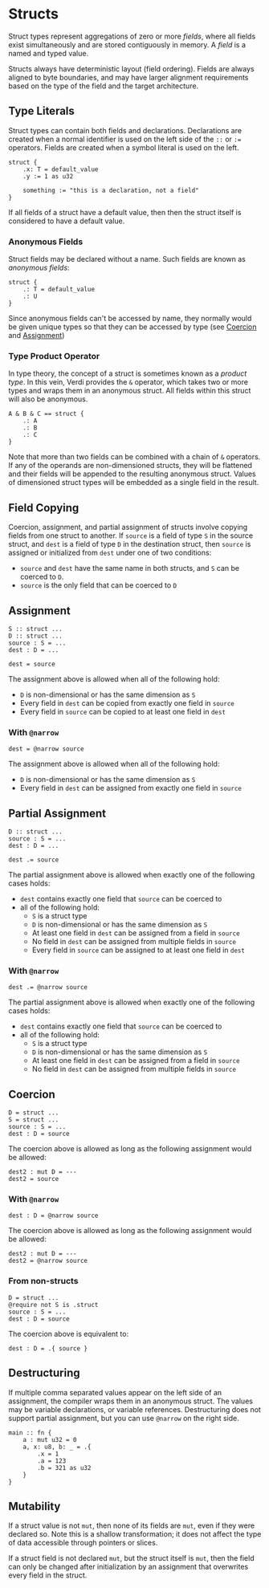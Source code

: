 # Structs
Struct types represent aggregations of zero or more _fields_, where all fields exist simultaneously and are stored contiguously in memory.  A _field_ is a named and typed value.

Structs always have deterministic layout (field ordering).  Fields are always aligned to byte boundaries, and may have larger alignment requirements based on the type of the field and the target architecture.

## Type Literals
Struct types can contain both fields and declarations.  Declarations are created when a normal identifier is used on the left side of the `::` or `:=` operators.  Fields are created when a symbol literal is used on the left.
```verdi
struct {
    .x: T = default_value
    .y := 1 as u32
    
    something := "this is a declaration, not a field"
}
```

If all fields of a struct have a default value, then then the struct itself is considered to have a default value.

### Anonymous Fields
Struct fields may be declared without a name.  Such fields are known as _anonymous fields_:
```verdi
struct {
    .: T = default_value
    .: U
}
```
Since anonymous fields can't be accessed by name, they normally would be given unique types so that they can be accessed by type (see [Coercion](#coercion) and [Assignment](#assignment))

### Type Product Operator
In type theory, the concept of a struct is sometimes known as a _product type_.  In this vein, Verdi provides the `&` operator, which takes two or more types and wraps them in an anonymous struct.  All fields within this struct will also be anonymous.
```verdi
A & B & C == struct {
    .: A
    .: B
    .: C
}
```
Note that more than two fields can be combined with a chain of `&` operators.  If any of the operands are non-dimensioned structs, they will be flattened and their fields will be appended to the resulting anonymous struct.  Values of dimensioned struct types will be embedded as a single field in the result.

## Field Copying
Coercion, assignment, and partial assignment of structs involve copying fields from one struct to another.  If `source` is a field of type `S` in the source struct, and `dest` is a field of type `D` in the destination struct, then `source` is assigned or initialized from `dest` under one of two conditions:
* `source` and `dest` have the same name in both structs, and `S` can be coerced to `D`.
* `source` is the only field that can be coerced to `D`

## Assignment
```verdi
S :: struct ...
D :: struct ...
source : S = ...
dest : D = ...

dest = source
```
The assignment above is allowed when all of the following hold: 
* `D` is non-dimensional or has the same dimension as `S`
* Every field in `dest` can be copied from exactly one field in `source`
* Every field in `source` can be copied to at least one field in `dest`

### With `@narrow`
```verdi
dest = @narrow source
```
The assignment above is allowed when all of the following hold: 
* `D` is non-dimensional or has the same dimension as `S`
* Every field in `dest` can be assigned from exactly one field in `source`

## Partial Assignment
```verdi
D :: struct ...
source : S = ...
dest : D = ...

dest .= source
```
The partial assignment above is allowed when exactly one of the following cases holds:
* `dest` contains exactly one field that `source` can be coerced to
* all of the following hold:
	* `S` is a struct type
	* `D` is non-dimensional or has the same dimension as `S`
	* At least one field in `dest` can be assigned from a field in `source`
	* No field in `dest` can be assigned from multiple fields in `source`
	* Every field in `source` can be assigned to at least one field in `dest`

### With `@narrow`
```verdi
dest .= @narrow source
```
The partial assignment above is allowed when exactly one of the following cases holds:
* `dest` contains exactly one field that `source` can be coerced to
* all of the following hold:
	* `S` is a struct type
	* `D` is non-dimensional or has the same dimension as `S`
	* At least one field in `dest` can be assigned from a field in `source`
	* No field in `dest` can be assigned from multiple fields in `source`

## Coercion
```verdi
D = struct ...
S = struct ...
source : S = ...
dest : D = source
```
The coercion above is allowed as long as the following assignment would be allowed:
```verdi
dest2 : mut D = ---
dest2 = source
```

### With `@narrow`
```verdi
dest : D = @narrow source
```
The coercion above is allowed as long as the following assignment would be allowed:
```verdi
dest2 : mut D = ---
dest2 = @narrow source
```

### From non-structs
```verdi
D = struct ...
@require not S is .struct
source : S = ...
dest : D = source
```
The coercion above is equivalent to:
```verdi
dest : D = .{ source }
```

## Destructuring
If multiple comma separated values appear on the left side of an assignment, the compiler wraps them in an anonymous struct.  The values may be variable declarations, or variable references.  Destructuring does not support partial assignment, but you can use `@narrow` on the right side.
```verdi
main :: fn {
    a : mut u32 = 0
    a, x: u8, b: _ = .{
        .x = 1
        .a = 123
        .b = 321 as u32
    }
}
```

## Mutability
If a struct value is not `mut`, then none of its fields are `mut`, even if they were declared so.  Note this is a shallow transformation; it does not affect the type of data accessible through pointers or slices.

If a struct field is not declared `mut`, but the struct itself is `mut`, then the field can only be changed after initialization by an assignment that overwrites every field in the struct.